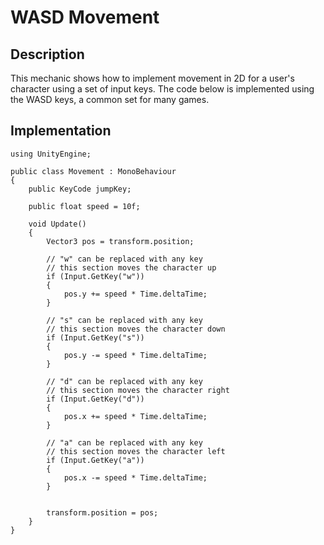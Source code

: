 # WASD Movement

## Description
This mechanic shows how to implement movement in 2D for a user's character using a set of input keys. The code below is implemented using the WASD keys, a common set for many games. 

## Implementation
    using UnityEngine;

    public class Movement : MonoBehaviour
    {
        public KeyCode jumpKey;

        public float speed = 10f;

        void Update()
        {
            Vector3 pos = transform.position;

            // "w" can be replaced with any key
            // this section moves the character up
            if (Input.GetKey("w"))
            {
                pos.y += speed * Time.deltaTime;
            }

            // "s" can be replaced with any key
            // this section moves the character down
            if (Input.GetKey("s"))
            {
                pos.y -= speed * Time.deltaTime;
            }

            // "d" can be replaced with any key
            // this section moves the character right
            if (Input.GetKey("d"))
            {
                pos.x += speed * Time.deltaTime;
            }

            // "a" can be replaced with any key
            // this section moves the character left
            if (Input.GetKey("a"))
            {
                pos.x -= speed * Time.deltaTime;
            }


            transform.position = pos;
        }
    }


